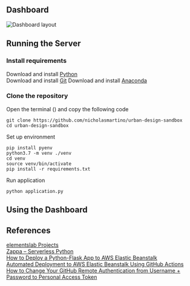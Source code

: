## Dashboard
![Dashboard layout](https://raw.githubusercontent.com/nicholasmartino/portfolio/master/static/img/urban_types_sandbox.jpg)

## Running the Server
### Install requirements
Download and install [Python](https://www.python.org/downloads/) \
Download and install [Git](https://git-scm.com/downloads)
Download and install [Anaconda](https://www.anaconda.com/)

### Clone the repository
Open the terminal () and copy the following code
```
git clone https://github.com/nicholasmartino/urban-design-sandbox
cd urban-design-sandbox
```
Set up environment
```
pip install pyenv
python3.7 -m venv ./venv
cd venv
source venv/bin/activate
pip install -r requirements.txt 
```
Run application
```
python application.py
```

## Using the Dashboard


## References
[elementslab Projects](https://www.elementslab.ca/projects/) \
[Zappa – Serverless Python](https://pypi.org/project/zappa/) \
[How to Deploy a Python-Flask App to AWS Elastic Beanstalk](https://medium.com/seamless-cloud/how-to-deploy-a-python-flask-app-to-aws-elastic-beanstalk-c7de7f146eea) \
[Automated Deployment to AWS Elastic Beanstalk Using GitHub Actions](https://medium.com/seamless-cloud/automated-deployment-to-aws-elastic-beanstalk-using-github-actions-888757a6eeb0) \
[How to Change Your GitHub Remote Authentication from Username + Password to Personal Access Token](https://medium.com/geekculture/how-to-change-your-github-remote-authentication-from-username-password-to-personal-access-token-64e527a766cf)

